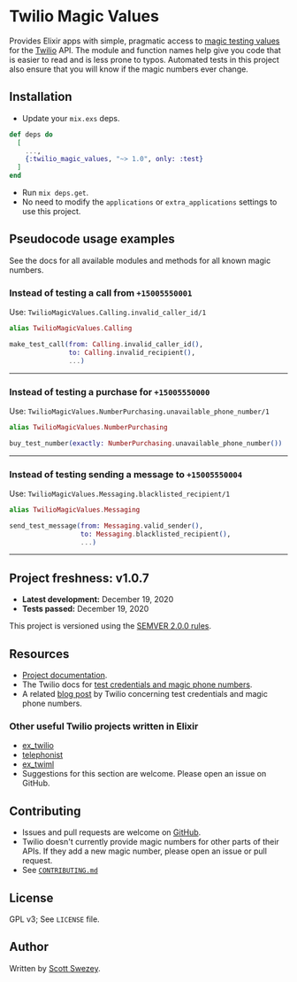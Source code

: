 # Twilio Magic Values

Provides Elixir apps with simple, pragmatic access to [magic testing values](https://www.twilio.com/docs/iam/test-credentials) for the [Twilio](https://www.twilio.com) API. The module and function names help give you code that is easier to read and is less prone to typos. Automated tests in this project also ensure that you will know if the magic numbers ever change.

## Installation

- Update your `mix.exs` deps.

```elixir
def deps do
  [
    ...,
    {:twilio_magic_values, "~> 1.0", only: :test}
  ]
end
```

- Run `mix deps.get`.
- No need to modify the `applications` or `extra_applications` settings to use this project.

## Pseudocode usage examples

See the docs for all available modules and methods for all known magic numbers.

### Instead of testing a call from `+15005550001`

Use: `TwilioMagicValues.Calling.invalid_caller_id/1`

```elixir
alias TwilioMagicValues.Calling

make_test_call(from: Calling.invalid_caller_id(),
               to: Calling.invalid_recipient(),
               ...)
```

---

### Instead of testing a purchase for `+15005550000`

Use: `TwilioMagicValues.NumberPurchasing.unavailable_phone_number/1`

```elixir
alias TwilioMagicValues.NumberPurchasing

buy_test_number(exactly: NumberPurchasing.unavailable_phone_number())
```

---

### Instead of testing sending a message to `+15005550004`

Use: `TwilioMagicValues.Messaging.blacklisted_recipient/1`

```elixir
alias TwilioMagicValues.Messaging

send_test_message(from: Messaging.valid_sender(),
                  to: Messaging.blacklisted_recipient(),
                  ...)
```

---

## Project freshness: v1.0.7

- **Latest development:** December 19, 2020
- **Tests passed:** December 19, 2020

This project is versioned using the [SEMVER 2.0.0 rules](https://semver.org).

## Resources

- [Project documentation](https://hexdocs.pm/twilio_magic_values).
- The Twilio docs for [test credentials and magic phone numbers](https://www.twilio.com/docs/iam/test-credentials).
- A related [blog post](https://www.twilio.com/blog/2018/04/twilio-test-credentials-magic-numbers.html) by Twilio concerning test credentials and magic phone numbers.

### Other useful Twilio projects written in Elixir

- [ex_twilio](https://github.com/danielberkompas/ex_twilio)
- [telephonist](https://github.com/danielberkompas/telephonist)
- [ex_twiml](https://github.com/danielberkompas/ex_twiml)
- Suggestions for this section are welcome. Please open an issue on GitHub.

## Contributing

- Issues and pull requests are welcome on [GitHub](https://github.com/scottswezey/twilio_magic_values).
- Twilio doesn't currently provide magic numbers for other parts of their APIs. If they add a new magic number, please open an issue or pull request.
- See [`CONTRIBUTING.md`](https://github.com/scottswezey/twilio_magic_values/blob/master/CONTRIBUTING.md)

## License

GPL v3; See `LICENSE` file.

## Author

Written by [Scott Swezey](https://github.com/scottswezey).
